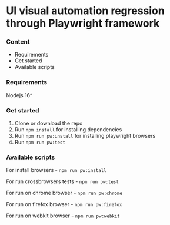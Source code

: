 # UI visual automation regression through Playwright framework

### Content

* Requirements
* Get started
* Available scripts

### Requirements

Nodejs 16^

### Get started

1. Clone or download the repo
2. Run `npm install` for installing dependencies
3. Run `npm run pw:install` for installing playwright browsers
4. Run `npm run pw:test` 

### Available scripts

For install browsers - `npm run pw:install`

For run crossbrowsers tests - `npm run pw:test`

For run on chrome browser - `npm run pw:chrome`

For run on firefox browser - `npm run pw:firefox`

For run on webkit browser - `npm run pw:webkit`